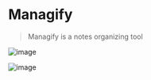 # Managify

> Managify is a notes organizing tool

![image](https://user-images.githubusercontent.com/77397218/231999009-70e2a239-28cf-4abf-adea-ef66e9b605aa.png)

![image](https://user-images.githubusercontent.com/77397218/231999187-e39181d1-b5ab-4d86-b71f-41ca895ca523.png)
